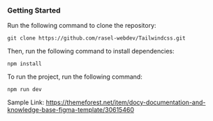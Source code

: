 ### Getting Started

Run the following command to clone the repository:

```
git clone https://github.com/rasel-webdev/Tailwindcss.git
```

Then, run the following command to install dependencies:

```
npm install
```

To run the project, run the following command:

```
npm run dev
```

Sample Link:
https://themeforest.net/item/docy-documentation-and-knowledge-base-figma-template/30615460
